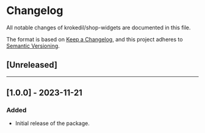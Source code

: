 # Changelog

All notable changes of krokedil/shop-widgets are documented in this file.

The format is based on [Keep a Changelog](https://keepachangelog.com/en/1.0.0/),
and this project adheres to [Semantic Versioning](https://semver.org/spec/v2.0.0.html).

## [Unreleased]

------------------

## [1.0.0] - 2023-11-21

### Added

* Initial release of the package.
